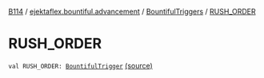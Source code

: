 [B114](../../index.md) / [ejektaflex.bountiful.advancement](../index.md) / [BountifulTriggers](index.md) / [RUSH_ORDER](./-r-u-s-h_-o-r-d-e-r.md)

# RUSH_ORDER

`val RUSH_ORDER: `[`BountifulTrigger`](../-bountiful-trigger/index.md) [(source)](https://github.com/ejektaflex/Bountiful/tree/develop/src/main/kotlin/ejektaflex/bountiful/advancement/BountifulTriggers.kt#L13)